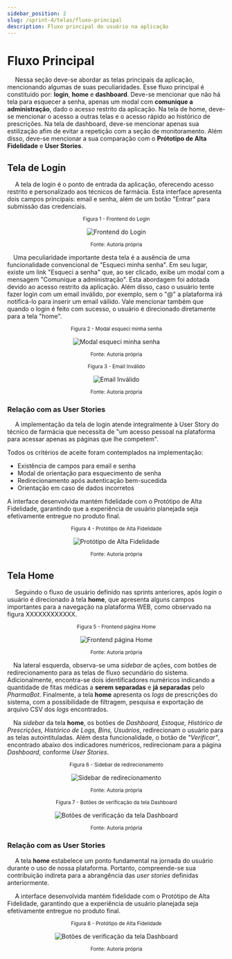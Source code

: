 ```yaml
---
sidebar_position: 2
slug: /sprint-4/telas/fluxo-principal
description: Fluxo principal do usuário na aplicação
---
```


# Fluxo Principal

&emsp; Nessa seção deve-se abordar as telas principais da aplicação, mencionando algumas de suas peculiaridades. Esse fluxo principal é constituido por: **login**, **home** e **dashboard**. Deve-se mencionar que não há tela para esquecer a senha, apenas um modal com **comunique a administração**, dado o acesso restrito da aplicação. Na tela de home, deve-se mencionar o acesso a outras telas e o acesso rápido ao histórico de prescrições. Na tela de dashboard, deve-se mencionar apenas sua estilização afim de evitar a repetição com a seção de monitoramento. Além disso, deve-se mencionar a sua comparação com o **Prótotipo de Alta Fidelidade** e **User Stories**.

## Tela de Login

&emsp; A tela de login é o ponto de entrada da aplicação, oferecendo acesso restrito e personalizado aos técnicos de farmácia. Esta interface apresenta dois campos principais: email e senha, além de um botão "Entrar" para submissão das credenciais.

<div align="center" width="100%">

<sub>Figura 1 - Frontend do Login</sub>

![Frontend do Login](/img/docs/login-frontend.png)

<sup>Fonte: Autoria própria </sup>

</div>

&emsp;Uma peculiaridade importante desta tela é a ausência de uma funcionalidade convencional de "Esqueci minha senha". Em seu lugar, existe um link "Esqueci a senha" que, ao ser clicado, exibe um modal com a mensagem "Comunique a administração". Esta abordagem foi adotada devido ao acesso restrito da aplicação. Além disso, caso o usuário tente fazer login com um email inválido, por exemplo, sem o "@" a plataforma irá notificá-lo para inserir um email váilido. Vale mencionar também que quando o login é feito com sucesso, o usuário é direcionado diretamente para a tela "home".

<div align="center" width="100%">

<sub>Figura 2 - Modal esqueci minha senha</sub>

![Modal esqueci minha senha](/img/docs/login-comunique-administracao.png)

<sup>Fonte: Autoria própria </sup>

</div>

<div align="center" width="100%">

<sub>Figura 3 - Email Inválido</sub>

![Email Inválido](/img/docs/login-email-valido.png)

<sup>Fonte: Autoria própria </sup>

</div>

### Relação com as User Stories

&emsp; A implementação da tela de login atende integralmente à User Story do técnico de farmácia que necessita de "um acesso pessoal na plataforma para acessar apenas as páginas que lhe competem".

Todos os critérios de aceite foram contemplados na implementação:
- Existência de campos para email e senha
- Modal de orientação para esquecimento de senha
- Redirecionamento após autenticação bem-sucedida
- Orientação em caso de dados incorretos

A interface desenvolvida mantém fidelidade com o Protótipo de Alta Fidelidade, garantindo que a experiência de usuário planejada seja efetivamente entregue no produto final.

<div align="center" width="100%">

<sub>Figura 4 - Protótipo de Alta Fidelidade</sub>

![Protótipo de Alta Fidelidade](/img/docs/login-alta-fidelidade.png)

<sup>Fonte: Autoria própria </sup>

</div>

## Tela Home

&emsp; Seguindo o fluxo de usuário definido nas sprints anteriores, após *login* o usuário é direcionado à tela **home**, que apresenta alguns campos importantes para a navegação na plataforma WEB, como observado na figura XXXXXXXXXXXX. 

<div align="center" width="100%">

<sub>Figura 5 - Frontend página Home</sub>

![Frontend página Home](/img/docs/home.png)

<sup>Fonte: Autoria própria </sup>

</div>

&emsp;Na lateral esquerda, observa-se uma *sidebar* de ações, com botões de redirecionamento para as telas de fluxo secundário do sistema. Adicionalmente, encontra-se dois identificadores numéricos indicando a quantidade de fitas médicas a **serem separadas** e **já separadas** pelo *PharmaBot*. Finalmente, a tela **home** apresenta os *logs* de prescrições do sistema, com a possibilidade de filtragem, pesquisa e exportação de arquivo CSV dos *logs* encontrados.

&emsp;Na *sidebar* da tela **home**, os botões de *Dashboard, Estoque, Histórico de Prescrições, Histórico de Logs, Bins, Usuários*, redirecionam o usuário para as telas autointituladas. Além desta funcionalidade, o botão de *"Verificar"*, encontrado abaixo dos indicadores numéricos, redirecionam para a página *Dashboard*, conforme *User Stories*. 

<div align="center" width="100%">

<sub>Figura 6 - Sidebar de redirecionamento</sub>

![Sidebar de redirecionamento](/img/docs/sidebar-redirecionamento.png)

<sup>Fonte: Autoria própria </sup>

</div>

<div align="center" width="100%">

<sub>Figura 7 - Botões de verificação da tela Dashboard</sub>

![Botões de verificação da tela Dashboard](/img/docs/cards-verificar.png)

<sup>Fonte: Autoria própria </sup>

</div>


### Relação com as User Stories

&emsp; A tela **home** estabelece um ponto fundamental na jornada do usuário durante o uso de nossa plataforma. Portanto, compreende-se sua contribuição indireta para a abrangência das *user stories* definidas anteriormente.

&emsp; A interface desenvolvida mantém fidelidade com o Protótipo de Alta Fidelidade, garantindo que a experiência de usuário planejada seja efetivamente entregue no produto final.

<div align="center" width="100%">

<sub>Figura 8 - Protótipo de Alta Fidelidade</sub>

![Botões de verificação da tela Dashboard](/img/docs/home-alta-fidelidade.png)

<sup>Fonte: Autoria própria </sup>

</div>